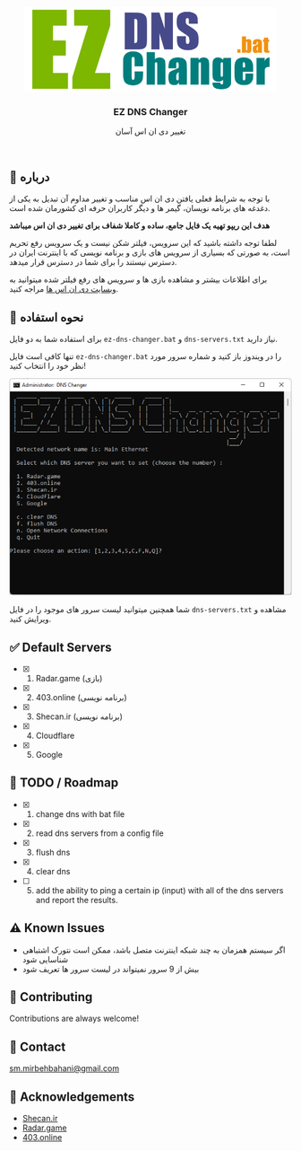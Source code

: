 <div align="center">
<img src="img/ez-dns-changer.png" alt="logo" width="450" height="150" />
  <h3>EZ DNS Changer</h3>
  <p>تغییر دی ان اس آسان</p>
</div>

<br />

<!-- About the Project -->

## :star2: درباره

با توجه به شرایط فعلی یافتن دی ان اس مناسب و تغییر مداوم آن تبدیل به یکی از دغدغه های برنامه نویسان، گیمر ها و دیگر کاربران حرفه ای کشورمان شده است.

**هدف این ریپو تهیه یک فایل جامع، ساده و کاملا شفاف برای تغییر دی ان اس میباشد**

لطفا توجه داشته باشید که این سرویس، فیلتر شکن نیست و یک سرویس رفع تحریم است، به صورتی که بسیاری از سرویس های بازی و برنامه نویسی که با اینترنت ایران در دسترس نیستند را برای شما در دسترس قرار میدهد.

برای اطلاعات بیشتر و مشاهده بازی ها و سرویس های رفع فیلتر شده میتوانید به [وبسایت دی ان اس ها](#gem-acknowledgements) مراجه کنید.


<!-- Usage -->

## :eyes: نحوه استفاده

برای استفاده شما به دو فایل `ez-dns-changer.bat` و `dns-servers.txt` نیاز دارید.

تنها کافی است فایل `ez-dns-changer.bat` را در ویندوز باز کنید و شماره سرور مورد نظر خود را انتخاب کنید!

<div align="center">
<img src="img/menu.png" alt="logo"/>
</div>

شما همچنین میتوانید لیست سرور های موجود را در فایل `dns-servers.txt` مشاهده و ویرایش کنید.

<!-- Default Servers -->

## :white_check_mark: Default Servers

* [x] 1. Radar.game (بازی)
* [x] 2. 403.online (برنامه نویسی)
* [x] 3. Shecan.ir (برنامه نویسی)
* [x] 4. Cloudflare
* [x] 5. Google


<!-- Roadmap -->

## :compass: TODO / Roadmap

* [x] 1. change dns with bat file
* [x] 2. read dns servers from a config file
* [x] 3. flush dns
* [x] 4. clear dns
* [ ] 5. add the ability to ping a certain ip (input) with all of the dns servers and report the results.


<!-- Known Issues -->

## :warning: Known Issues

* اگر سیستم همزمان به چند شبکه اینترنت متصل باشد، ممکن است نتورک اشتباهی شناسایی شود
* بیش از 9 سرور نمیتواند در لیست سرور ها تعریف شود

<!-- Contributing -->

## :wave: Contributing

Contributions are always welcome!

<!-- Contact -->

## :handshake: Contact
sm.mirbehbahani@gmail.com

<!-- Acknowledgments -->

## :gem: Acknowledgements
- [Shecan.ir](https://shecan.ir/)
- [Radar.game](https://radar.game/)
- [403.online](https://403.online/)
